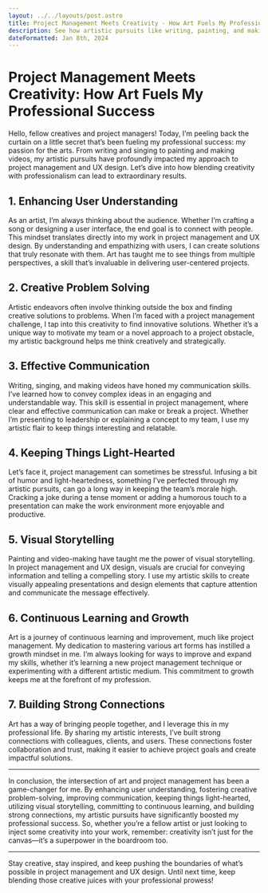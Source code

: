 ```yaml
---
layout: ../../layouts/post.astro
title: Project Management Meets Creativity - How Art Fuels My Professional Success
description: See how artistic pursuits like writing, painting, and making videos enhance project management skills. Learn to blend creativity with professionalism for extraordinary results in user-centered projects.
dateFormatted: Jan 8th, 2024
---
```


# Project Management Meets Creativity: How Art Fuels My Professional Success

Hello, fellow creatives and project managers! Today, I’m peeling back the curtain on a little secret that’s been fueling my professional success: my passion for the arts. From writing and singing to painting and making videos, my artistic pursuits have profoundly impacted my approach to project management and UX design. Let’s dive into how blending creativity with professionalism can lead to extraordinary results.

## 1. Enhancing User Understanding

As an artist, I’m always thinking about the audience. Whether I’m crafting a song or designing a user interface, the end goal is to connect with people. This mindset translates directly into my work in project management and UX design. By understanding and empathizing with users, I can create solutions that truly resonate with them. Art has taught me to see things from multiple perspectives, a skill that’s invaluable in delivering user-centered projects.

## 2. Creative Problem Solving

Artistic endeavors often involve thinking outside the box and finding creative solutions to problems. When I’m faced with a project management challenge, I tap into this creativity to find innovative solutions. Whether it’s a unique way to motivate my team or a novel approach to a project obstacle, my artistic background helps me think creatively and strategically.

## 3. Effective Communication

Writing, singing, and making videos have honed my communication skills. I’ve learned how to convey complex ideas in an engaging and understandable way. This skill is essential in project management, where clear and effective communication can make or break a project. Whether I’m presenting to leadership or explaining a concept to my team, I use my artistic flair to keep things interesting and relatable.

## 4. Keeping Things Light-Hearted

Let’s face it, project management can sometimes be stressful. Infusing a bit of humor and light-heartedness, something I’ve perfected through my artistic pursuits, can go a long way in keeping the team’s morale high. Cracking a joke during a tense moment or adding a humorous touch to a presentation can make the work environment more enjoyable and productive.

## 5. Visual Storytelling

Painting and video-making have taught me the power of visual storytelling. In project management and UX design, visuals are crucial for conveying information and telling a compelling story. I use my artistic skills to create visually appealing presentations and design elements that capture attention and communicate the message effectively.

## 6. Continuous Learning and Growth

Art is a journey of continuous learning and improvement, much like project management. My dedication to mastering various art forms has instilled a growth mindset in me. I’m always looking for ways to improve and expand my skills, whether it’s learning a new project management technique or experimenting with a different artistic medium. This commitment to growth keeps me at the forefront of my profession.

## 7. Building Strong Connections

Art has a way of bringing people together, and I leverage this in my professional life. By sharing my artistic interests, I’ve built strong connections with colleagues, clients, and users. These connections foster collaboration and trust, making it easier to achieve project goals and create impactful solutions.

---

In conclusion, the intersection of art and project management has been a game-changer for me. By enhancing user understanding, fostering creative problem-solving, improving communication, keeping things light-hearted, utilizing visual storytelling, committing to continuous learning, and building strong connections, my artistic pursuits have significantly boosted my professional success. So, whether you’re a fellow artist or just looking to inject some creativity into your work, remember: creativity isn’t just for the canvas—it’s a superpower in the boardroom too.

---

Stay creative, stay inspired, and keep pushing the boundaries of what’s possible in project management and UX design. Until next time, keep blending those creative juices with your professional prowess!
